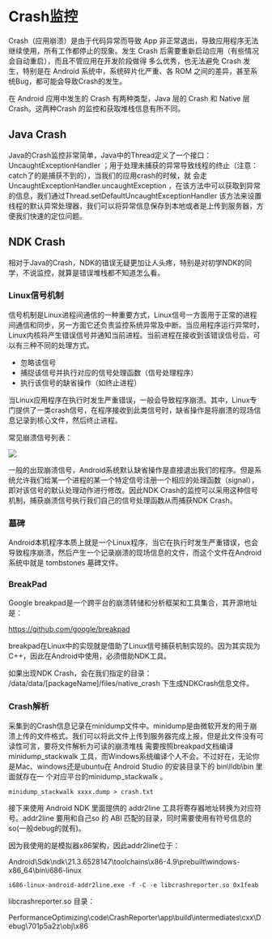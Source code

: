 # Crash监控

Crash（应用崩溃）是由于代码异常而导致 App 非正常退出，导致应用程序无法继续使用，所有工作都停止的现象。发生 Crash 后需要重新启动应用（有些情况会自动重启），而且不管应用在开发阶段做得 多么优秀，也无法避免 Crash 发生，特别是在 Android 系统中，系统碎片化严重、各 ROM 之间的差异，甚至系统Bug，都可能会导致Crash的发生。

在 Android 应用中发生的 Crash 有两种类型，Java 层的 Crash 和 Native 层 Crash。这两种Crash 的监控和获取堆栈信息有所不同。

## Java Crash

Java的Crash监控非常简单，Java中的Thread定义了一个接口： UncaughtExceptionHandler ；用于处理未捕获的异常导致线程的终止（注意：catch了的是捕获不到的），当我们的应用crash的时候，就 会走UncaughtExceptionHandler.uncaughtException ，在该方法中可以获取到异常的信息，我们通过Thread.setDefaultUncaughtExceptionHandler 该方法来设置线程的默认异常处理器，我们可以将异常信息保存到本地或者是上传到服务器，方便我们快速的定位问题。

## NDK Crash

相对于Java的Crash，NDK的错误无疑更加让人头疼，特别是对初学NDK的同学，不说监控，就算是错误堆栈都不知道怎么看。

### Linux信号机制

信号机制是Linux进程间通信的一种重要方式，Linux信号一方面用于正常的进程间通信和同步，另一方面它还负责监控系统异常及中断。当应用程序运行异常时，Linux内核将产生错误信号并通知当前进程。当前进程在接收到该错误信号后，可以有三种不同的处理方式。

- 忽略该信号
- 捕捉该信号并执行对应的信号处理函数（信号处理程序）
- 执行该信号的缺省操作（如终止进程）

当Linux应用程序在执行时发生严重错误，一般会导致程序崩溃。其中，Linux专门提供了一类crash信号，在程序接收到此类信号时，缺省操作是将崩溃的现场信息记录到核心文件，然后终止进程。

常见崩溃信号列表：

![](https://gitee.com/xingfengwxx/blogImage/raw/master/img/20211119180930.png)

一般的出现崩溃信号，Android系统默认缺省操作是直接退出我们的程序。但是系统允许我们给某一个进程的某一个特定信号注册一个相应的处理函数（signal），即对该信号的默认处理动作进行修改。因此NDK Crash的监控可以采用这种信号机制，捕获崩溃信号执行我们自己的信号处理函数从而捕获NDK Crash。

### 墓碑

Android本机程序本质上就是一个Linux程序，当它在执行时发生严重错误，也会导致程序崩溃，然后产生一个记录崩溃的现场信息的文件，而这个文件在Android系统中就是 tombstones 墓碑文件。

### BreakPad

Google breakpad是一个跨平台的崩溃转储和分析框架和工具集合，其开源地址是：

https://github.com/google/breakpad

breakpad在Linux中的实现就是借助了Linux信号捕获机制实现的。因为其实现为C++，因此在Android中使用，必须借助NDK工具。

如果出现NDK Crash，会在我们指定的目录： /data/data/[packageName]/files/native_crash 下生成NDKCrash信息文件。

### Crash解析

采集到的Crash信息记录在minidump文件中。minidump是由微软开发的用于崩溃上传的文件格式。我们可以将此文件上传到服务器完成上报，但是此文件没有可读性可言，要将文件解析为可读的崩溃堆栈 需要按照breakpad文档编译 minidump_stackwalk 工具，而Windows系统编译个人不会。不过好在，无论你是Mac、windows还是ubuntu在 Android Studio 的安装目录下的 bin\lldb\bin 里面就存在一 个对应平台的minidump_stackwalk 。

```shell
minidump_stackwalk xxxx.dump > crash.txt
```

接下来使用 Android NDK 里面提供的 addr2line 工具将寄存器地址转换为对应符号。addr2line 要用和自己so 的 ABI 匹配的目录，同时需要使用有符号信息的so(一般debug的就有)。

因为我使用的是模拟器x86架构，因此addr2line位于：

Android\Sdk\ndk\21.3.6528147\toolchains\x86-4.9\prebuilt\windows-x86_64\bin\i686-linux

```shell
i686-linux-android-addr2line.exe -f -C -e libcrashreporter.so 0x1feab
```

libcrashreporter.so 目录：

PerformanceOptimizing\code\CrashReporter\app\build\intermediates\cxx\Debug\701p5a2z\obj\x86